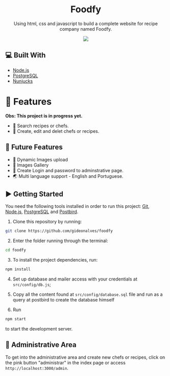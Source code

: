 <h1 align="center">Foodfy</h1>

<p align="center">Using html, css and javascript to build a complete website for recipe company named Foodfy.</p>

<p align="center" >
  <img src="https://i.picasion.com/pic90/d65a2a1032a5af47782f5a54d75907ac.gif" />
</p>

## :computer: Built With
- [Node.js](https://nodejs.org/en/)
- [PostgreSQL](https://www.postgresql.org/)
- [Nunjucks](https://mozilla.github.io/nunjucks/)

# :rocket: Features

**Obs: This project is in progress yet.**
* 🔎 Search recipes or chefs.
* 🔧 Create, edit and delet chefs or recipes.
##  🔭 Future Features
* 📁 Dynamic Images upload
* 📖 Images Gallery
* 🔐 Create Login and password to adminstrative page.
* 🌏 Multi language support - English and Portuguese.

## :arrow_forward: Getting Started
You need the following tools installed in order to run this project: [Git](https://git-scm.com/), [Node.js](https://nodejs.org/en/), [PostgreSQL](https://www.postgresql.org/) and [Postbird](https://www.electronjs.org/apps/postbird).

1. Clone this repository by running: <br> 
```bash 
git clone https://github.com/gideonalves/foodfy
 ``` 
2. Enter the folder running through the terminal: 
```bash 
cd foodfy
 ``` 
3. To install the project dependencies, run:
```bash 
npm install
 ```  
4. Set up database and mailer access with your credentials at `src/config/db.js`;

5. Copy all the content found at `src/config/database.sql` file and run as a query at postbird to create the database himself

6. Run 
```bash 
npm start
 ``` 
to start the development server.

## :key: Administrative Area
To get into the administrative area and create new chefs or recipes, click on the pink button "administrar" in the index page or access `http://localhost:3000/admin`.


